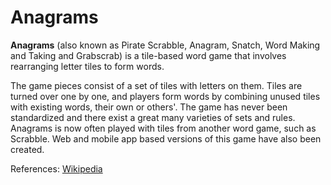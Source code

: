 # Anagrams

**Anagrams** (also known as Pirate Scrabble, Anagram, Snatch, Word Making and Taking and Grabscrab) is a tile-based word game that involves rearranging letter tiles to form words.

The game pieces consist of a set of tiles with letters on them. Tiles are turned over one by one, and players form words by combining unused tiles with existing words, their own or others'. The game has never been standardized and there exist a great many varieties of sets and rules. Anagrams is now often played with tiles from another word game, such as Scrabble. Web and mobile app based versions of this game have also been created.

References: [Wikipedia](https://en.wikipedia.org/wiki/Anagrams)